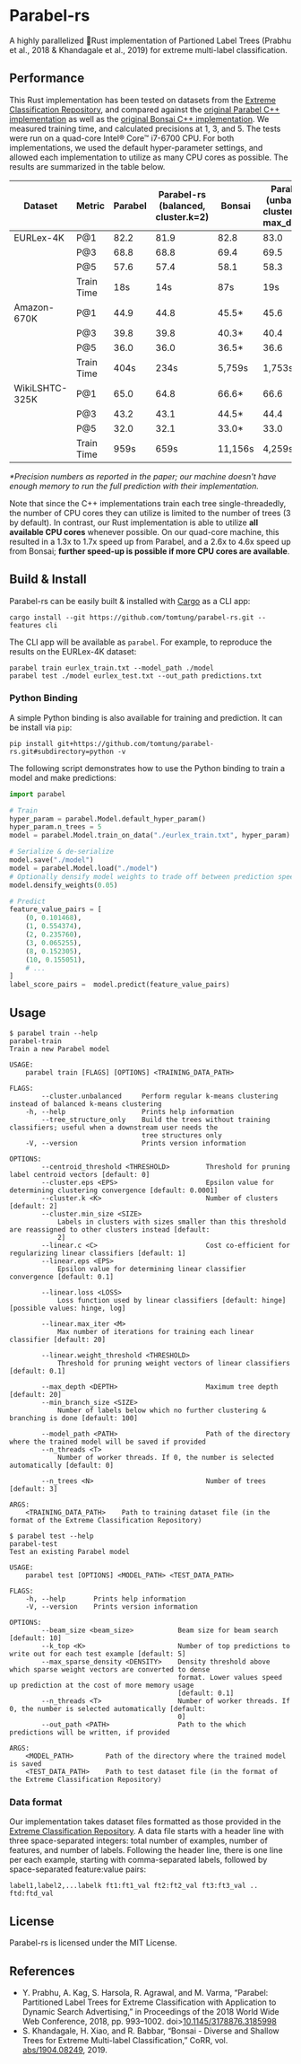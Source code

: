 # Parabel-rs

A highly parallelized 🦀Rust implementation of Partioned Label Trees (Prabhu et al., 2018 & Khandagale et al., 2019) for extreme multi-label classification.

## Performance

This Rust implementation has been tested on datasets from the [Extreme Classification Repository](http://manikvarma.org/downloads/XC/XMLRepository.html), and compared against the [original Parabel C++ implementation](http://manikvarma.org/code/Parabel/download.html) as well as the [original Bonsai C++ implementation](https://github.com/xmc-aalto/bonsai). We measured training time, and calculated precisions at 1, 3, and 5. The tests were run on a quad-core Intel® Core™ i7-6700 CPU. For both implementations, we used the default hyper-parameter settings, and allowed each implementation to utilize as many CPU cores as possible. The results are summarized in the table below.

| Dataset         	| Metric     	| Parabel 	| Parabel-rs<br/>(balanced,<br/>cluster.k=2) 	| Bonsai  	| Parabel-rs<br/>(unbalanced,<br/>cluster.k=100,<br/>max\_depth=3) 	|
|-----------------	|------------	|---------	|-------------------------------------------	|---------	|-----------------------------------------------------------------	|
|  EURLex-4K      	| P@1        	| 82.2    	| 81.9                                      	| 82.8    	| 83.0                                                            	|
|                 	| P@3        	| 68.8    	| 68.8                                      	| 69.4    	| 69.5                                                            	|
|                 	| P@5        	| 57.6    	| 57.4                                      	| 58.1    	| 58.3                                                            	|
|                 	| Train Time 	| 18s     	| 14s                                       	| 87s     	| 19s                                                             	|
| Amazon-670K     	| P@1        	| 44.9    	| 44.8                                      	| 45.5*   	| 45.6                                                            	|
|                 	| P@3        	| 39.8    	| 39.8                                      	| 40.3*   	| 40.4                                                            	|
|                 	| P@5        	| 36.0    	| 36.0                                      	| 36.5*   	| 36.6                                                            	|
|                 	| Train Time 	| 404s    	| 234s                                      	| 5,759s  	| 1,753s                                                          	|
|  WikiLSHTC-325K 	| P@1        	| 65.0    	| 64.8                                      	| 66.6*   	| 66.6                                                            	|
|                 	| P@3        	| 43.2    	| 43.1                                      	| 44.5*   	| 44.4                                                            	|
|                 	| P@5        	| 32.0    	| 32.1                                      	| 33.0*   	| 33.0                                                            	|
|                 	| Train Time 	| 959s    	| 659s                                      	| 11,156s 	| 4,259s                                                          	|

*\*Precision numbers as reported in the paper; our machine doesn't have enough memory to run the full prediction with their implementation.*

Note that since the C++ implementations train each tree single-threadedly, the number of CPU cores they can utilize is limited to the number of trees (3 by default). In contrast, our Rust implementation is able to utilize **all available CPU cores** whenever possible. On our quad-core machine, this resulted in a 1.3x to 1.7x speed up from Parabel, and a 2.6x to 4.6x speed up from Bonsai; **further speed-up is possible if more CPU cores are available**.

## Build & Install
Parabel-rs can be easily built & installed with [Cargo](https://doc.rust-lang.org/cargo/getting-started/installation.html) as a CLI app:
```
cargo install --git https://github.com/tomtung/parabel-rs.git --features cli
```

The CLI app will be available as `parabel`. For example, to reproduce the results on the EURLex-4K dataset:
```
parabel train eurlex_train.txt --model_path ./model
parabel test ./model eurlex_test.txt --out_path predictions.txt
```


### Python Binding

A simple Python binding is also available for training and prediction. It can be install via `pip`:

```
pip install git+https://github.com/tomtung/parabel-rs.git#subdirectory=python -v
```

The following script demonstrates how to use the Python binding to train a model and make predictions:

```python
import parabel

# Train
hyper_param = parabel.Model.default_hyper_param()
hyper_param.n_trees = 5
model = parabel.Model.train_on_data("./eurlex_train.txt", hyper_param)

# Serialize & de-serialize
model.save("./model")
model = parabel.Model.load("./model")
# Optionally densify model weights to trade off between prediction speed and memory usage
model.densify_weights(0.05)

# Predict
feature_value_pairs = [
    (0, 0.101468),
    (1, 0.554374),
    (2, 0.235760),
    (3, 0.065255),
    (8, 0.152305),
    (10, 0.155051),
    # ...
]
label_score_pairs =  model.predict(feature_value_pairs)
```

## Usage
```
$ parabel train --help
parabel-train
Train a new Parabel model

USAGE:
    parabel train [FLAGS] [OPTIONS] <TRAINING_DATA_PATH>

FLAGS:
        --cluster.unbalanced     Perform regular k-means clustering instead of balanced k-means clustering
    -h, --help                   Prints help information
        --tree_structure_only    Build the trees without training classifiers; useful when a downstream user needs the
                                 tree structures only
    -V, --version                Prints version information

OPTIONS:
        --centroid_threshold <THRESHOLD>         Threshold for pruning label centroid vectors [default: 0]
        --cluster.eps <EPS>                      Epsilon value for determining clustering convergence [default: 0.0001]
        --cluster.k <K>                          Number of clusters [default: 2]
        --cluster.min_size <SIZE>
            Labels in clusters with sizes smaller than this threshold are reassigned to other clusters instead [default:
            2]
        --linear.c <C>                           Cost co-efficient for regularizing linear classifiers [default: 1]
        --linear.eps <EPS>
            Epsilon value for determining linear classifier convergence [default: 0.1]

        --linear.loss <LOSS>
            Loss function used by linear classifiers [default: hinge]  [possible values: hinge, log]

        --linear.max_iter <M>
            Max number of iterations for training each linear classifier [default: 20]

        --linear.weight_threshold <THRESHOLD>
            Threshold for pruning weight vectors of linear classifiers [default: 0.1]

        --max_depth <DEPTH>                      Maximum tree depth [default: 20]
        --min_branch_size <SIZE>
            Number of labels below which no further clustering & branching is done [default: 100]

        --model_path <PATH>                      Path of the directory where the trained model will be saved if provided
        --n_threads <T>
            Number of worker threads. If 0, the number is selected automatically [default: 0]

        --n_trees <N>                            Number of trees [default: 3]

ARGS:
    <TRAINING_DATA_PATH>    Path to training dataset file (in the format of the Extreme Classification Repository)
```

```
$ parabel test --help
parabel-test
Test an existing Parabel model

USAGE:
    parabel test [OPTIONS] <MODEL_PATH> <TEST_DATA_PATH>

FLAGS:
    -h, --help       Prints help information
    -V, --version    Prints version information

OPTIONS:
        --beam_size <beam_size>           Beam size for beam search [default: 10]
        --k_top <K>                       Number of top predictions to write out for each test example [default: 5]
        --max_sparse_density <DENSITY>    Density threshold above which sparse weight vectors are converted to dense
                                          format. Lower values speed up prediction at the cost of more memory usage
                                          [default: 0.1]
        --n_threads <T>                   Number of worker threads. If 0, the number is selected automatically [default:
                                          0]
        --out_path <PATH>                 Path to the which predictions will be written, if provided

ARGS:
    <MODEL_PATH>        Path of the directory where the trained model is saved
    <TEST_DATA_PATH>    Path to test dataset file (in the format of the Extreme Classification Repository)
```

### Data format

Our implementation takes dataset files formatted as those provided in the [Extreme Classification Repository](http://manikvarma.org/downloads/XC/XMLRepository.html). A data file starts with a header line with three space-separated integers: total number of examples, number of features, and number of labels. Following the header line, there is one line per each example, starting with comma-separated labels, followed by space-separated feature:value pairs:
```
label1,label2,...labelk ft1:ft1_val ft2:ft2_val ft3:ft3_val .. ftd:ftd_val
```

## License
Parabel-rs is licensed under the MIT License.

## References
- Y. Prabhu, A. Kag, S. Harsola, R. Agrawal, and M. Varma, “Parabel: Partitioned Label Trees for Extreme Classification with Application to Dynamic Search Advertising,” in Proceedings of the 2018 World Wide Web Conference, 2018, pp. 993–1002. doi>[10.1145/3178876.3185998](https://doi.org/10.1145/3178876.3185998)
- S. Khandagale, H. Xiao, and R. Babbar, “Bonsai - Diverse and Shallow Trees for Extreme Multi-label Classification,” CoRR, vol. [abs/1904.08249](http://arxiv.org/abs/1904.08249), 2019.

